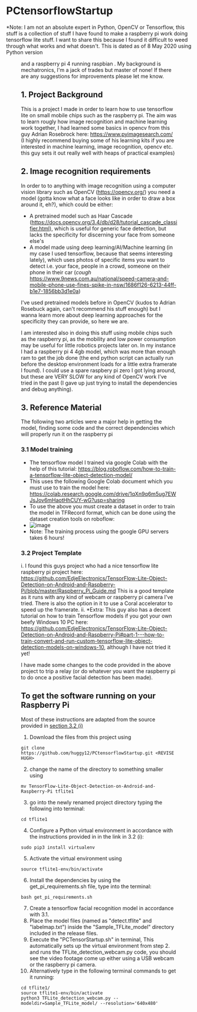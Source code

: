 # PCtensorflowStartup

*Note: I am not an absolute expert in Python, OpenCV or Tensorflow, this stuff is a collection of stuff I have found to make a raspberry pi work doing tensorflow lite stuff. I want to share this because I found it difficult to weed through what works and what doesn't. This is dated as of 8 May 2020 using Python version <FIGURE THIS OUT HUGH> and a raspberry pi 4 running raspbian <FIND THIS OUT HUGH>. My background is mechatronics, I'm a jack of trades but master of none! If there are any suggestions for improvements please let me know.

## 1. Project Background

This is a project I made in order to learn how to use tensorflow lite on small mobile chips such as the raspberry pi. The aim was to learn rougly how image recognition and machine learning work together, I had learned some basics in opencv from this guy Adrian Rosebrock here: https://www.pyimagesearch.com/ (I highly recommend buying some of his learning kits if you are interested in machine learning, image recognition, opencv etc. this guy sets it out really well with heaps of practical examples)

## 2. Image recognition requirements

In order to to anything with image recognition using a computer vision library such as OpenCV (https://opencv.org/) you need a model (gotta know what a face looks like in order to draw a box around it, eh?), which could be either:
  - A pretrained model such as Haar Cascade (https://docs.opencv.org/3.4/db/d28/tutorial_cascade_classifier.html), which is useful for generic face detection, but lacks                                              the specificity for discerning your face from someone else's
  - A model made using deep learning/AI/Machine learning (in my case I used tensorflow, because that seems interesting lately), which uses photos of specific items you want to detect i.e. your face, people in a crowd, someone on their phone in their car (*cough* https://www.9news.com.au/national/speed-camera-and-mobile-phone-use-fines-spike-in-nsw/1686f126-6213-44ff-b1e7-1856bb3d1e0a)

I've used pretrained models before in OpenCV (kudos to Adrian Rosebuck again, can't recommend his stuff enough) but I wanna learn more about deep learning approaches for the specificity they can provide, so here we are.

I am interested also in doing this stuff using mobile chips such as the raspberry pi, as the mobility and low power consumption may be useful for little robotics projects later on. In my instance I had a raspberry pi 4 4gb model, which was more than enough ram to get the job done (the end python script can actually run before the desktop environment loads for a little extra framerate I found). I could use a spare raspbery pi zero I got lying around, but these are VERY SLOW for any kind of OpenCV work I've tried in the past (I gave up just trying to install the dependencies and debug anything).

## 3. Reference Material
The following two articles were a major help in getting the model, finding some code and the correct dependencies which will properly run it on the raspberry pi

### 3.1 Model training
 - The tensorflow model I trained via google Colab with the help of this tutorial: https://blog.roboflow.com/how-to-train-a-tensorflow-lite-object-detection-model/
  - This uses the following Google Colab document which you must use to train the model here: https://colab.research.google.com/drive/1qXn9q6m5ug7EWJsJov6mHaotHhCUY-wG?usp=sharing
  - To use the above you must create a dataset in order to train the model in TFRecord format, which can be done using the dataset creation tools on roboflow:
  - ![image](https://user-images.githubusercontent.com/50968156/117539709-313e3f00-b04f-11eb-96b9-faed81e92415.png)
  - Note: The training process using the google GPU servers takes 6 hours! 

### 3.2 Project Template
 i. I found this guys project who had a nice tensorflow lite raspberry pi project here: https://github.com/EdjeElectronics/TensorFlow-Lite-Object-Detection-on-Android-and-Raspberry-Pi/blob/master/Raspberry_Pi_Guide.md
 This is a good template as it runs with any kind of webcam or raspberry pi camera I've tried. There is also the option in it to use a Coral accelerator to speed up the framerate.
 ii. *Extra: This guy also has a decent tutorial on how to train Tensorflow models if you got your own beefy Windows 10 PC here: https://github.com/EdjeElectronics/TensorFlow-Lite-Object-Detection-on-Android-and-Raspberry-Pi#part-1---how-to-train-convert-and-run-custom-tensorflow-lite-object-detection-models-on-windows-10, although I have not tried it yet!

I have made some changes to the code provided in the above project to trip a relay (or do whatever you want the raspberry pi to do once a positive facial detection has been made).

## To get the software running on your Raspberry Pi

Most of these instructions are adapted from the source provided in [section 3.2 (i)](https://github.com/huggy12/PCtensorflowStartup/blob/main/README.md#32-project-template)

1. Download the files from this project using
```
git clone https://github.com/huggy12/PCtensorflowStartup.git <REVISE HUGH>
```
2. change the name of the directory to something smaller using
```
mv TensorFlow-Lite-Object-Detection-on-Android-and-Raspberry-Pi tflite1
```
3. go into the newly renamed project directory typing the following into terminal:
```
cd tflite1
```
4. Configure a Python virtual environment in accordance with the instructions provided in in the link in 3.2 (i):
```
sudo pip3 install virtualenv
```
5. Activate the virtual environment using 
```
source tflite1-env/bin/activate
```
6. Install the dependencies by using the get_pi_requirements.sh file, type into the terminal:
```
bash get_pi_requirements.sh
```
7. Create a tensorflow facial recognition model in accordance with 3.1.
8. Place the model files (named as "detect.tflite" and "labelmap.txt") inside the "Sample_TFLite_model" directory included in the release files.
9. Execute the "PCTensorStartup.sh" in terminal, This automatically sets up the virtual environment from step 2. and runs the TFLite_detection_webcam.py code, you should see the video footage come up either using a USB webcam or the raspberry pi camera.
10. Alternatively type in the following terminal commands to get it running:
```
cd tflite1/
source tflite1-env/bin/activate
python3 TFLite_detection_webcam.py --modeldir=Sample_TFLite_model/ --resolution='640x480'
```
